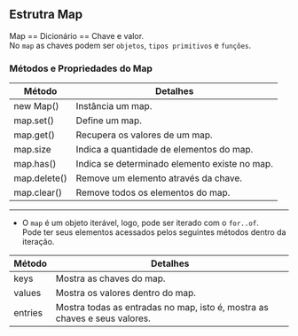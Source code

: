 ## Estrutra Map

Map == Dicionário == Chave e valor.  
No `map` as chaves podem ser `objetos`, `tipos primitivos` e `funções`.    
  
  
### Métodos e Propriedades do Map  

| Método | Detalhes |
|------------|--------------|
| new Map() |Instância um map.|
| map.set() |Define um map.|
| map.get() |Recupera os valores de um map.|
| map.size |Indica a quantidade de elementos do map.|
| map.has() |Indica se determinado elemento existe no map.|
| map.delete() |Remove um elemento através da chave.|
| map.clear() |Remove todos os elementos do map.|


--------------------------------------------------------

* O `map` é um objeto iterável, logo, pode ser iterado com o `for..of`.  
Pode ter seus elementos acessados pelos seguintes métodos dentro da iteração.

| Método | Detalhes |
|------------|--------------|
| keys |Mostra as chaves do map.|
| values |Mostra os valores dentro do map.|
| entries |Mostra todas as entradas no map, isto é, mostra as chaves e seus valores.|
